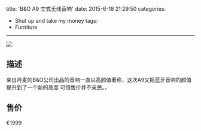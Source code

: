 title: 'B&O A9 立式无线音响'
date: 2015-6-18 21:29:50
categories:
- Shut up and take my money
tags:
- Furniture
---
![](https://raw.githubusercontent.com/SteveLeeLX/Blog/master/source/images/a9.jpg)
## 描述
来自丹麦的B&O公司出品的音响一直以高颜值著称，这次A9又把蓝牙音响的颜值提升到了一个新的高度
可惜售价并不亲民。。<!-- more -->

## 售价
€1999
